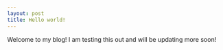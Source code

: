 ```yaml
---
layout: post
title: Hello world!
---
```


Welcome to my blog! I am testing this out and will be updating more soon!
